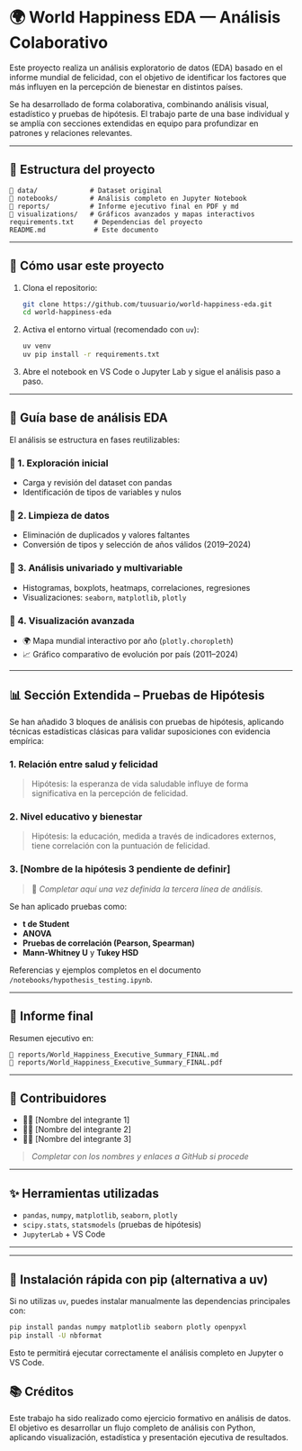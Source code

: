 # 🌍 World Happiness EDA — Análisis Colaborativo

Este proyecto realiza un análisis exploratorio de datos (EDA) basado en el informe mundial de felicidad, con el objetivo de identificar los factores que más influyen en la percepción de bienestar en distintos países.

Se ha desarrollado de forma colaborativa, combinando análisis visual, estadístico y pruebas de hipótesis. El trabajo parte de una base individual y se amplía con secciones extendidas en equipo para profundizar en patrones y relaciones relevantes.

---

## 📁 Estructura del proyecto

```
📂 data/             # Dataset original
📂 notebooks/        # Análisis completo en Jupyter Notebook
📂 reports/          # Informe ejecutivo final en PDF y md
📂 visualizations/   # Gráficos avanzados y mapas interactivos
requirements.txt     # Dependencias del proyecto
README.md            # Este documento
```

---

## 🚀 Cómo usar este proyecto

1. Clona el repositorio:
   ```bash
   git clone https://github.com/tuusuario/world-happiness-eda.git
   cd world-happiness-eda
   ```

2. Activa el entorno virtual (recomendado con `uv`):
   ```bash
   uv venv
   uv pip install -r requirements.txt
   ```

3. Abre el notebook en VS Code o Jupyter Lab y sigue el análisis paso a paso.

---

## 🔁 Guía base de análisis EDA

El análisis se estructura en fases reutilizables:

### 🔹 1. Exploración inicial
- Carga y revisión del dataset con pandas
- Identificación de tipos de variables y nulos

### 🔹 2. Limpieza de datos
- Eliminación de duplicados y valores faltantes
- Conversión de tipos y selección de años válidos (2019–2024)

### 🔹 3. Análisis univariado y multivariable
- Histogramas, boxplots, heatmaps, correlaciones, regresiones
- Visualizaciones: `seaborn`, `matplotlib`, `plotly`

### 🔹 4. Visualización avanzada
- 🌍 Mapa mundial interactivo por año (`plotly.choropleth`)
- 📈 Gráfico comparativo de evolución por país (2011–2024)

---

## 📊 Sección Extendida – Pruebas de Hipótesis

Se han añadido 3 bloques de análisis con pruebas de hipótesis, aplicando técnicas estadísticas clásicas para validar suposiciones con evidencia empírica:

### 1. **Relación entre salud y felicidad**
> Hipótesis: la esperanza de vida saludable influye de forma significativa en la percepción de felicidad.

### 2. **Nivel educativo y bienestar**
> Hipótesis: la educación, medida a través de indicadores externos, tiene correlación con la puntuación de felicidad.

### 3. **[Nombre de la hipótesis 3 pendiente de definir]**
> 📝 *Completar aquí una vez definida la tercera línea de análisis.*

Se han aplicado pruebas como:
- **t de Student**
- **ANOVA**
- **Pruebas de correlación (Pearson, Spearman)**
- **Mann-Whitney U** y **Tukey HSD**

Referencias y ejemplos completos en el documento `/notebooks/hypothesis_testing.ipynb`.

---

## 📄 Informe final

Resumen ejecutivo en:

```
📁 reports/World_Happiness_Executive_Summary_FINAL.md
📁 reports/World_Happiness_Executive_Summary_FINAL.pdf
```

---

## 👥 Contribuidores

- 🧑‍💻 [Nombre del integrante 1]
- 🧑‍💻 [Nombre del integrante 2]
- 🧑‍💻 [Nombre del integrante 3]
> *Completar con los nombres y enlaces a GitHub si procede*

---

## ✨ Herramientas utilizadas

- `pandas`, `numpy`, `matplotlib`, `seaborn`, `plotly`
- `scipy.stats`, `statsmodels` (pruebas de hipótesis)
- `JupyterLab` + VS Code

---


---

## 🔧 Instalación rápida con pip (alternativa a uv)

Si no utilizas `uv`, puedes instalar manualmente las dependencias principales con:

```bash
pip install pandas numpy matplotlib seaborn plotly openpyxl
pip install -U nbformat
```

Esto te permitirá ejecutar correctamente el análisis completo en Jupyter o VS Code.


## 📚 Créditos

Este trabajo ha sido realizado como ejercicio formativo en análisis de datos.  
El objetivo es desarrollar un flujo completo de análisis con Python, aplicando visualización, estadística y presentación ejecutiva de resultados.
